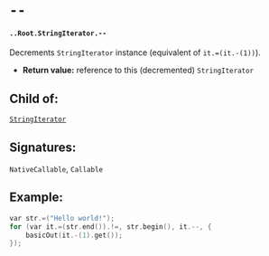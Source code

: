 # `--`

#### `..Root.StringIterator.--`

Decrements `StringIterator` instance (equivalent of `it.=(it.-(1))`).

* **Return value:** reference to this (decremented) `StringIterator` 

## Child of:

[`StringIterator`](docs..Root.StringIterator.md)

## Signatures:

`NativeCallable`, `Callable`


## Example:



```c
var str.=("Hello world!");
for (var it.=(str.end()).!=, str.begin(), it.--, {
    basicOut(it.-(1).get());
});
```